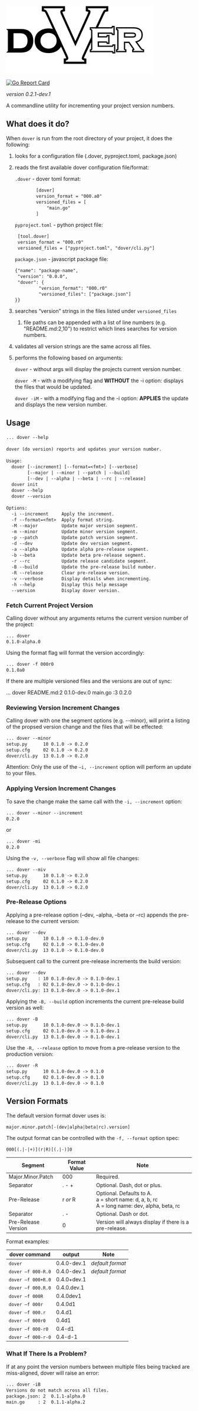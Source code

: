 ![dover-logo](./dover-logo.svg)

[![Go Report Card](https://goreportcard.com/badge/github.com/markgemmill/dover)](https://goreportcard.com/report/github.com/markgemmill/dover)

*version 0.2.1-dev.1*

A commandline utility for incrementing your project version numbers.

## What does it do?

When `dover` is run from the root directory of your project, it does the following:

1. looks for a configuration file (.dover, pyproject.toml, package.json)

2. reads the first available dover configuration file/format:

     `.dover` - dover toml format:

               [dover]
               version_format = "000.a0"
               versioned_files = [
                   "main.go"
               ]

     `pyproject.toml` - python project file:
 
        [tool.dover]
        version_format = "000.r0"
        versioned_files = ["pyproject.toml", "dover/cli.py"]

     `package.json` - javascript package file:

       {"name": "package-name",
        "version": "0.0.0",
        "dover": {
                "version_format": "000.r0"
                "versioned_files": ["package.json"] 
       }}



3. searches “version” strings in the files listed under `versioned_files`
   1. file paths can be appended with a list of line numbers (e.g.  "README.md:2,10") to 
      restrict which lines searches for version numbers.
4. validates all version strings are the same across all files.
5. performs the following based on arguments:

    `dover` - without args will display the projects current version number.
 
    `dover -M` - with a modifying flag and **WITHOUT** the -i option: displays the files that would be updated.
 
    `dover -iM` - with a modifying flag and the -i option: **APPLIES** the update and displays the new version number.
 


## Usage

    ... dover --help

    dover (do version) reports and updates your version number.

    Usage:
      dover [--increment] [--format=<fmt>] [--verbose]
            [--major | --minor | --patch | --build]
            [--dev | --alpha | --beta | --rc | --release]
      dover init
      dover --help
      dover --version

    Options:
      -i --increment     Apply the increment.
      -f --format=<fmt>  Apply format string.
      -M --major         Update major version segment.
      -m --minor         Update minor version segment.
      -p --patch         Update patch version segment.
      -d --dev           Update dev version segment.
      -a --alpha         Update alpha pre-release segment.
      -b --beta          Update beta pre-release segment.
      -r --rc            Update release candidate segment.
      -B --build         Update the pre-release build number.
      -R --release       Clear pre-release version.
      -v --verbose       Display details when incrementing.
      -h --help          Display this help message
      --version          Display dover version.



### Fetch Current Project Version

Calling dover without any arguments returns the current version number of the project:

    ... dover
    0.1.0-alpha.0

Using the format flag will format the version accordingly:

    ... dover -f 000r0
    0.1.0a0

If there are multiple versioned files and the versions are out of sync:
   
   ... dover
   README.md:2 0.1.0-dev.0
   main.go  :3 0.2.0

### Reviewing Version Increment Changes

Calling dover with one the segment options (e.g. --minor), will print a listing of the propsed version change and the files that will be effected:

    ... dover --minor
    setup.py      10 0.1.0 -> 0.2.0
    setup.cfg     02 0.1.0 -> 0.2.0
    dover/cli.py  13 0.1.0 -> 0.2.0

Attention:
    Only the use of the `–i, --increment` option will perform an update to your files.

### Applying Version Increment Changes

To save the change make the same call with the `-i, --increment` option:

    ... dover --minor --increment
    0.2.0

or 

    ... dover -mi
    0.2.0

Using the `-v, --verbose` flag will show all file changes:

    ... dover --miv
    setup.py      10 0.1.0 -> 0.2.0
    setup.cfg     02 0.1.0 -> 0.2.0
    dover/cli.py  13 0.1.0 -> 0.2.0


### Pre-Release Options

Applying a pre-release option (–dev, –alpha, –beta or –rc) appends the pre-release to the current version:

    ... dover --dev
    setup.py      10 0.1.0 -> 0.1.0-dev.0
    setup.cfg     02 0.1.0 -> 0.1.0-dev.0
    dover/cli.py  13 0.1.0 -> 0.1.0-dev.0


Subsequent call to the current pre-release increments the build version:

    ... dover --dev
    setup.py    : 10 0.1.0-dev.0 -> 0.1.0-dev.1
    setup.cfg   : 02 0.1.0-dev.0 -> 0.1.0-dev.1
    dover/cli.py: 13 0.1.0-dev.0 -> 0.1.0-dev.1


Applying the `-B, --build` option increments the current pre-release build version as well:

    ... dover -B
    setup.py      10 0.1.0-dev.0 -> 0.1.0-dev.1
    setup.cfg     02 0.1.0-dev.0 -> 0.1.0-dev.1
    dover/cli.py  13 0.1.0-dev.0 -> 0.1.0-dev.1


Use the `-R, --release` option to move from a pre-release version to the production version:

    ... dover -R
    setup.py      10 0.1.0-dev.0 -> 0.1.0
    setup.cfg     02 0.1.0-dev.0 -> 0.1.0
    dover/cli.py  13 0.1.0-dev.0 -> 0.1.0


## Version Formats

The default version format dover uses is:

    major.minor.patch[-(dev|alpha|beta|rc).version]

The output format can be controlled with the `-f, --format` option spec:

    000[(.|-|+)](r|R)[(.|-)]0

| Segment             | Format Value | Note                                                                                              |
|---------------------|--------------|---------------------------------------------------------------------------------------------------|
| Major.Minor.Patch	  | 000	         | Required.                                                                                      |
| Separator	          | . - +        | Optional. Dash, dot or plus.                                                                   |
| Pre-Release         | r *or* R     | Optional. Defaults to A.<br/>a = short name: d, a, b, rc <br/>A = long name: dev, alpha, beta, rc |
| Separator	          | . -	         | Optional. Dash or dot.                                                                         |
| Pre-Release Version | 0            | Version will always display if there is a pre-release.                                            |


Format examples:

| dover command    | output      | Note                 |
|------------------|-------------|----------------------|
| `dover           ` | 0.4.0-dev.1 | *default format*   |
| `dover –f 000-R.0` | 0.4.0-dev.1 | *default format*   |
| `dover –f 000+R.0` | 0.4.0+dev.1 |                    |
| `dover –f 000.R.0` | 0.4.0.dev.1 |                    |
| `dover –f 000R   ` | 0.4.0dev1   |                    |
| `dover –f 000r   ` | 0.4.0d1     |                    |
| `dover –f 000.r  ` | 0.4.d1      |                    |
| `dover –f 000r0  ` | 0.4d1       |                    |
| `dover –f 000-r0 ` | 0.4-d1      |                    |
| `dover –f 000-r-0` | 0.4-d-1     |                    |


### What If There Is a Problem?

If at any point the version numbers between multiple files being tracked are miss-aligned, dover will raise an error:

    ... dover -iB
    Versions do not match across all files.
    package.json: 2  0.1.1-alpha.0
    main.go     : 2  0.1.1-alpha.2

